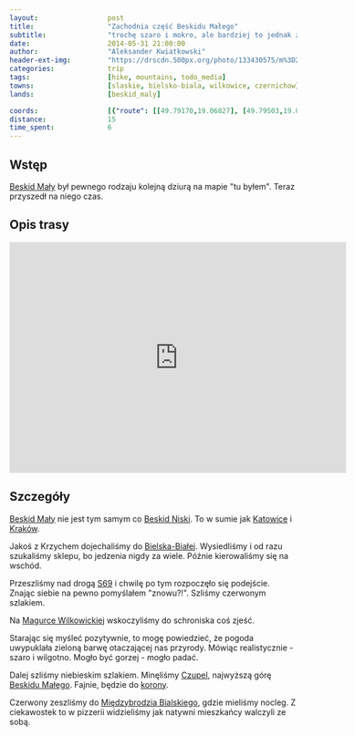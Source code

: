 ```yaml
---
layout:                 post
title:                  "Zachodnia część Beskidu Małego"
subtitle:               "trochę szaro i mokro, ale bardziej to jednak zielono"
date:                   2014-05-31 21:00:00
author:                 "Aleksander Kwiatkowski"
header-ext-img:         "https://drscdn.500px.org/photo/133430575/m%3D2048/c1b9301da35ab06a28e4468c6bbe2295"
categories:             trip
tags:                   [hike, mountains, todo_media]
towns:                  [slaskie, bielsko-biala, wilkowice, czernichow]
lands:                  [beskid_maly]

coords:                 [{"route": [[49.79170,19.06827], [49.79503,19.07308], [49.77995,19.10930], [49.76798,19.16664], [49.78528,19.19453], [49.78899,19.19359]], "type": "hike"}]
distance:               15
time_spent:             6
---
```


[wiki-beskid-maly]:                   https://pl.wikipedia.org/wiki/Beskid_Ma%C5%82y
[wiki-beskid-niski]:                  https://pl.wikipedia.org/wiki/Beskid_Niski
[wiki-katowice]:                      https://pl.wikipedia.org/wiki/Katowice
[wiki-krakow]:                        https://pl.wikipedia.org/wiki/Krak%C3%B3w
[wiki-magurka-w]:                     https://pl.wikipedia.org/wiki/Magurka_Wilkowicka
[wiki-czupel]:                        https://pl.wikipedia.org/wiki/Czupel
[wiki-korona-gor]:                    https://pl.wikipedia.org/wiki/Korona_G%C3%B3r_Polski
[wiki-bielsko-biala]:                 https://pl.wikipedia.org/wiki/Bielsko-Bia%C5%82a
[wiki-miedzybrodzie-b]:               https://pl.wikipedia.org/wiki/Mi%C4%99dzybrodzie_Bialskie
[wiki-s69]:                           https://pl.wikipedia.org/wiki/Droga_ekspresowa_S69_(Polska)

Wstęp
-----

[Beskid Mały][wiki-beskid-maly] był pewnego rodzaju kolejną dziurą na
 mapie "tu byłem". Teraz przyszedł na niego czas.


Opis trasy
----------

<iframe height='405' width='590' frameborder='0' allowtransparency='true' scrolling='no' src='https://www.strava.com/activities/334939191/embed/a81fb718c39f9b270b54a74adf737ae2e625246d'></iframe>

Szczegóły
---------

[Beskid Mały][wiki-beskid-maly] nie jest tym samym co [Beskid Niski][wiki-beskid-niski].
To w sumie jak [Katowice][wiki-katowice] i [Kraków][wiki-krakow].

Jakoś z Krzychem dojechaliśmy do [Bielska-Białej][wiki-bielsko-biala]. Wysiedliśmy
i od razu szukaliśmy sklepu, bo jedzenia nigdy za wiele. Późnie
kierowaliśmy się na wschód.

Przeszliśmy nad drogą [S69][wiki-s69] i chwilę po tym rozpoczęło się podejście.
Znając siebie na pewno pomyślałem "znowu?!". Szliśmy czerwonym szlakiem.

Na [Magurce Wilkowickiej][wiki-magurka-w] wskoczyliśmy do schroniska coś zjeść.

Starając się myśleć pozytywnie, to mogę powiedzieć, że pogoda uwypuklała
zieloną barwę otaczającej nas przyrody. Mówiąc realistycznie - szaro i wilgotno.
Mogło być gorzej - mogło padać.

Dalej szliśmy niebieskim szlakiem. Minęliśmy [Czupel][wiki-czupel], najwyższą
górę [Beskidu Małego][wiki-beskid-maly]. Fajnie, będzie do [korony][wiki-korona-gor].

Czerwony zeszliśmy do [Międzybrodzia Bialskiego][wiki-miedzybrodzie-b], gdzie
mieliśmy nocleg. Z ciekawostek to w pizzerii widzieliśmy jak natywni mieszkańcy walczyli
ze sobą.
